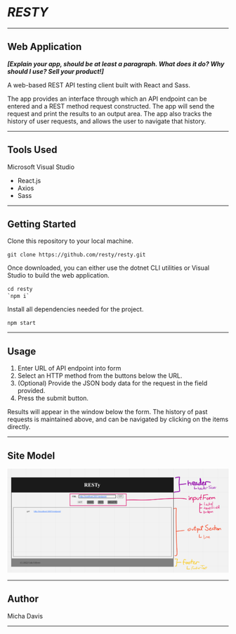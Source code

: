 # ***RESTY***

---------------------------------

## Web Application

***[Explain your app, should be at least a paragraph. What does it do? Why should I use? Sell your product!]***

A web-based REST API testing client built with React and Sass.

The app provides an interface through which an API endpoint can be entered and a REST method request constructed. The app will send the request and print the results to an output area.  The app also tracks the history of user requests, and allows the user to navigate that history.

---------------------------------

## Tools Used

Microsoft Visual Studio

- React.js
- Axios
- Sass

---------------------------------

## Getting Started

Clone this repository to your local machine.

```
git clone https://github.com/resty/resty.git
```

Once downloaded, you can either use the dotnet CLI utilities or Visual Studio to build the web application.

```
cd resty
`npm i`
```

Install all dependencies needed for the project.

```
npm start
```

---------------------------------

## Usage


1. Enter URL of API endpoint into form
2. Select an HTTP method from the buttons below the URL.
3. (Optional) Provide the JSON body data for the request in the field provided.
4. Press the submit button.

Results will appear in the window below the form. The history of past requests is maintained above, and can be navigated by clicking on the items directly.

---------------------------

## Site Model

![](/public/assets/uml.png)

---------------------------

## Author

Micha Davis

------------------------------
